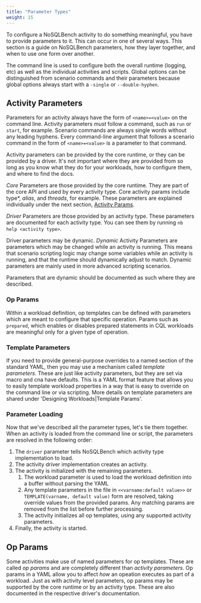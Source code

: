 ```yaml
---
title: "Parameter Types"
weight: 15
---
```


To configure a NoSQLBench activity to do something meaningful, you have to provide parameters to it.
This can occur in one of several ways. This section is a guide on NoSQLBench parameters, how they
layer together, and when to use one form over another.

The command line is used to configure both the overall runtime (logging, etc) as well as the
individual activities and scripts. Global options can be distinguished from scenario commands and
their parameters because global options always start with a `-single` or `--double-hyphen`.

## Activity Parameters

Parameters for an activity always have the form of `<name>=<value>` on the command line. Activity
parameters *must*
follow a command, such as `run` or `start`, for example. Scenario commands are always single words
without any leading hyphens. Every command-line argument that follows a scenario command in the form
of `<name>=<value>` is a parameter to that command.

Activity parameters can be provided by the core runtime, or they can be provided by a driver. It's
not important where they are provided from so long as you know what they do for your workloads, how
to configure them, and where to find the docs.

*Core* Parameters are those provided by the core runtime. They are part of the core API and used by
every activity type. Core activity params include type*, *alias*, and *threads*, for example. These
parameters are explained individually under the next
section, [Activity Params](../activity-parameters).

*Driver* Parameters are those provided by an activity type. These parameters are documented for each
activity type. You can see them by running `nb help <activity type>`.

Driver parameters may be dynamic. *Dynamic* Activity Parameters are parameters which may be changed
while an activity is running. This means that scenario scripting logic may change some variables
while an activity is running, and that the runtime should dynamically adjust to match. Dynamic
parameters are mainly used in more advanced scripting scenarios.

Parameters that are dynamic should be documented as such where they are described.

### Op Params

Within a workload definition, op templates can be defined with parameters which are meant to 
configure that specific operation. Params such as `prepared`, which enables or disables prepared 
statements in CQL workloads are meaningful only for a given type of operation.

### Template Parameters

If you need to provide general-purpose overrides to a named section of the standard YAML, then you
may use a mechanism called _template parameters_. These are just like activity parameters, but they
are set via macro and cna have defaults. This is a YAML format feature that allows you to easily
template workload properties in a way that is easy to override on the command line or via scripting.
More details on template parameters are shared under 'Designing Workloads|Template Params'.

### Parameter Loading

Now that we've described all the parameter types, let's tie them together. When an activity is
loaded from the command line or script, the parameters are resolved in the following order:

1. The `driver` parameter tells NoSQLBench which activity type implementation to load.
2. The activity driver implementation creates an activity.
3. The activity is initialized with the remaining parameters.
    1. The workload parameter is used to load the workload definition into a buffer without parsing
       the YAML
    2. Any template parameters in the file in `<<varname:default value>>`
       or `TEMPLATE(varname, default value)` form are resolved, taking override values from the
       provided params. Any matching params are removed from the list before further processing.
    3. The activity initializes all op templates, using any supported activity parameters.
6. Finally, the activity is started.

## Op Params

Some activities make use of named parameters for op templates. These are called _op params_ and are
completely different than _activity parameters_. Op params in a YAML allow you to affect *how* an
opeation executes as part of a workload. Just as with activity level parameters, op
params may be supported by the core runtime or by an activity type. These are also documented in
the respective driver's documentation.



